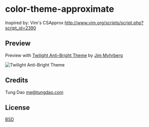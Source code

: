 
# color-theme-approximate

Inspired by: Vim's CSApprox <http://www.vim.org/scripts/script.php?script_id=2390>

## Preview

Preview with [Twilight Anti-Bright Theme](preview/twilight-anti-bright.png) by
[Jim Myhrberg](https://github.com/jimeh)

![Twilight Anti-Bright Theme](https://github.com/tungd/color-theme-approximate/raw/master/preview/twilight-anti-bright.png)

## Credits

Tung Dao <me@tungdao.com>

## License

[BSD](http://opensource.org/licenses/BSD-3-Clause)
